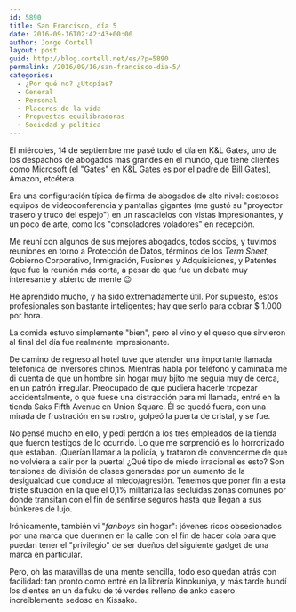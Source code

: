 ```yaml
---
id: 5890
title: San Francisco, día 5
date: 2016-09-16T02:42:43+00:00
author: Jorge Cortell
layout: post
guid: http://blog.cortell.net/es/?p=5890
permalink: /2016/09/16/san-francisco-dia-5/
categories:
  - ¿Por qué no? ¿Utopías?
  - General
  - Personal
  - Placeres de la vida
  - Propuestas equilibradoras
  - Sociedad y polí­tica
---
```

El miércoles, 14 de septiembre me pasé todo el día en K&L Gates, uno de los despachos de abogados más grandes en el mundo, que tiene clientes como Microsoft (el "Gates" en K&L Gates es por el padre de Bill Gates), Amazon, etcétera.

Era una configuración típica de firma de abogados de alto nivel: costosos equipos de videoconferencia y pantallas gigantes (me gustó su "proyector trasero y truco del espejo") en un rascacielos con vistas impresionantes, y un poco de arte, como los "consoladores voladores" en recepción.

Me reuní con algunos de sus mejores abogados, todos socios, y tuvimos reuniones en torno a Protección de Datos, términos de los _Term Sheet_, Gobierno Corporativo, Inmigración, Fusiones y Adquisiciones, y Patentes (que fue la reunión más corta, a pesar de que fue un debate muy interesante y abierto de mente 😉

He aprendido mucho, y ha sido extremadamente útil. Por supuesto, estos profesionales son bastante inteligentes; hay que serlo para cobrar $ 1.000 por hora.

La comida estuvo simplemente "bien", pero el vino y el queso que sirvieron al final del día fue realmente impresionante.

De camino de regreso al hotel tuve que atender una importante llamada telefónica de inversores chinos. Mientras habla por teléfono y caminaba me di cuenta de que un hombre sin hogar muy bjito me seguía muy de cerca, en un patrón irregular. Preocupado de que pudiera hacerle tropezar accidentalmente, o que fuese una distracción para mi llamada, entré en la tienda Saks Fifth Avenue en Union Square. Él se quedó fuera, con una mirada de frustración en su rostro, golpeó la puerta de cristal, y se fue.

No pensé mucho en ello, y pedí perdón a los tres empleados de la tienda que fueron testigos de lo ocurrido. Lo que me sorprendió es lo horrorizado que estaban. ¡Querían llamar a la policía, y trataron de convencerme de que no volviera a salir por la puerta! ¿Qué tipo de miedo irracional es esto? Son tensiones de división de clases generadas por un aumento de la desigualdad que conduce al miedo/agresión. Tenemos que poner fin a esta triste situación en la que el 0,1% militariza las secluídas zonas comunes por donde transitan con el fin de sentirse seguros hasta que llegan a sus búnkeres de lujo.

Irónicamente, también vi "_fanboys_ sin hogar": jóvenes ricos obsesionados por una marca que duermen en la calle con el fin de hacer cola para que puedan tener el "privilegio" de ser dueños del siguiente gadget de una marca en particular.

Pero, oh las maravillas de una mente sencilla, todo eso quedan atrás con facilidad: tan pronto como entré en la librería Kinokuniya, y más tarde hundí los dientes en un daifuku de té verdes relleno de anko casero increíblemente sedoso en Kissako.